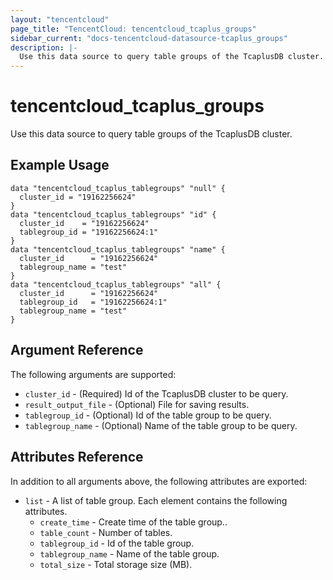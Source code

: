 ```yaml
---
layout: "tencentcloud"
page_title: "TencentCloud: tencentcloud_tcaplus_groups"
sidebar_current: "docs-tencentcloud-datasource-tcaplus_groups"
description: |-
  Use this data source to query table groups of the TcaplusDB cluster.
---
```


# tencentcloud_tcaplus_groups

Use this data source to query table groups of the TcaplusDB cluster.

## Example Usage

```hcl
data "tencentcloud_tcaplus_tablegroups" "null" {
  cluster_id = "19162256624"
}
data "tencentcloud_tcaplus_tablegroups" "id" {
  cluster_id    = "19162256624"
  tablegroup_id = "19162256624:1"
}
data "tencentcloud_tcaplus_tablegroups" "name" {
  cluster_id      = "19162256624"
  tablegroup_name = "test"
}
data "tencentcloud_tcaplus_tablegroups" "all" {
  cluster_id      = "19162256624"
  tablegroup_id   = "19162256624:1"
  tablegroup_name = "test"
}
```

## Argument Reference

The following arguments are supported:

* `cluster_id` - (Required) Id of the TcaplusDB cluster to be query.
* `result_output_file` - (Optional) File for saving results.
* `tablegroup_id` - (Optional) Id of the table group to be query.
* `tablegroup_name` - (Optional) Name of the table group to be query.

## Attributes Reference

In addition to all arguments above, the following attributes are exported:

* `list` - A list of table group. Each element contains the following attributes.
  * `create_time` - Create time of the table group..
  * `table_count` - Number of tables.
  * `tablegroup_id` - Id of the table group.
  * `tablegroup_name` - Name of the table group.
  * `total_size` - Total storage size (MB).


